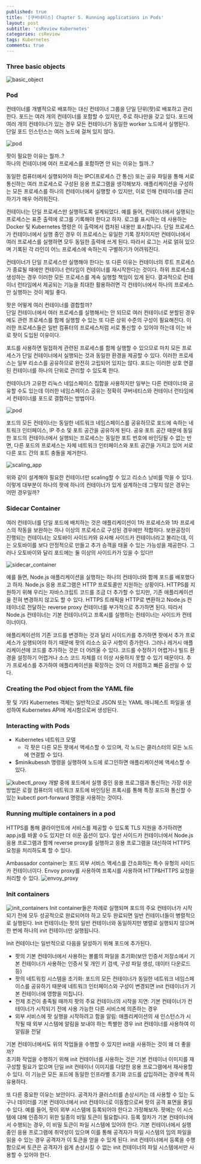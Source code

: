 ```yaml
---
published: true
title: '[쿠버네티스] Chapter 5. Running applications in Pods'
layout: post
subtitle: 'csReview Kubernetes'
categories: csReview
tags: Kubernetes
comments: true
---
```



### Three basic objects
![basic_object](https://sundongkim-dev.github.io/assets/img/kubernetes/basic_object.png)

### Pod
컨테이너를 개별적으로 배포하는 대신 컨테이너 그룹을 단일 단위(팟)로 배포하고 관리한다. 포드는 여러 개의 컨테이너를 포함할 수 있지만, 주로 하나만을 갖고 있다. 포드에 여러 개의 컨테이너가 있는 경우 모든 컨테이너가 동일한 worker 노드에서 실행된다. 단일 포드 인스턴스는 여러 노드에 걸쳐 있지 않다.

![pod](https://sundongkim-dev.github.io/assets/img/kubernetes/pod.png)

팟이 필요한 이유는 뭘까..?    
하나의 컨테이너에 여러 프로세스를 포함하면 안 되는 이유는 뭘까..?  

동일한 컴퓨터에서 실행되어야 하는 IPC(프로세스 간 통신) 또는 공유 파일을 통해 서로 통신하는 여러 프로세스로 구성된 응용 프로그램을 생각해보자. 애플리케이션을 구성하는 모든 프로세스를 하나의 컨테이너에서 실행할 수 있지만, 이로 인해 컨테이너를 관리하기가 매우 어려워진다.

컨테이너는 단일 프로세스만 실행하도록 설계되었다. 예를 들어, 컨테이너에서 실행되는 프로세스는 표준 출력에 로그를 기록해야 한다고 하자. 로그를 표시하는 데 사용하는 Docker 및 Kubernetes 명령은 이 출력에서 캡처된 내용만 표시합니다. 단일 프로세스가 컨테이너에서 실행 중인 경우 이 프로세스는 유일한 기록 장치이지만 컨테이너에서 여러 프로세스를 실행하면 모두 동일한 출력에 쓰게 된다. 따라서 로그는 서로 얽혀 있으며 기록된 각 라인이 어느 프로세스에 속하는지 구별하기가 어려워진다.

컨테이너가 단일 프로세스만 실행해야 한다는 또 다른 이유는 컨테이너의 루트 프로세스가 종료될 때에만 컨테이너 런타임이 컨테이너를 재시작한다는 것이다. 하위 프로세스를 생성하는 경우 이러한 모든 프로세스를 계속 실행할 책임이 있게 된다. 결과적으로 컨테이너 런타임에서 제공되는 기능을 최대한 활용하려면 각 컨테이너에서 하나의 프로세스만 실행하는 것이 제일 좋다.

팟은 어떻게 여러 컨테이너를 결합할까?  
단일 컨테이너에서 여러 프로세스를 실행해서는 안 되므로 여러 컨테이너로 분할된 경우에도 관련 프로세스를 함께 실행할 수 있는 또 다른 상위 수준의 구성이 필요해진다. 이러한 프로세스들은 일반 컴퓨터의 프로세스처럼 서로 통신할 수 있어야 하는데 이는 바로 팟이 도입된 이유이다.

포드를 사용하면 밀접하게 관련된 프로세스를 함께 실행할 수 있으므로 마치 모든 프로세스가 단일 컨테이너에서 실행되는 것과 동일한 환경을 제공할 수 있다. 이러한 프로세스는 일부 리소스를 공유하므로 완전히 고립되어 있지는 않다. 포드는 이러한 상호 연결된 컨테이너를 하나의 단위로 관리할 수 있도록 한다.

컨테이너가 고유한 리눅스 네임스페이스 집합을 사용하지만 일부는 다른 컨테이너와 공유할 수도 있는데 이러한 네임스페이스 공유는 정확히 쿠버네티스와 컨테이너 런타임에서 컨테이너를 포드로 결합하는 방법이다.

![pod](https://sundongkim-dev.github.io/assets/img/kubernetes/pod_network_namespace.png)

포드의 모든 컨테이너는 동일한 네트워크 네임스페이스를 공유하므로 포드에 속하는 네트워크 인터페이스, IP 주소 및 포트 공간을 공유하게 된다. 공유 포트 공간 때문에 동일한 포드의 컨테이너에서 실행되는 프로세스는 동일한 포트 번호에 바인딩될 수 없는 반면, 다른 포드의 프로세스는 자체 네트워크 인터페이스와 포트 공간을 가지고 있어 서로 다른 포드 간의 포트 충돌을 제거한다.

![scaling_app](https://sundongkim-dev.github.io/assets/img/kubernetes/scaling_app.png)

위와 같이 설계해야 필요한 컨테이너만 scaling할 수 있고 리소스 낭비를 막을 수 있다.
이렇게 대부분이 하나의 팟에 하나의 컨테이너가 있게 설계하는데 그렇지 않은 경우는 어떤 경우일까?

### Sidecar Container
여러 컨테이너를 단일 포드에 배치하는 것은 애플리케이션이 1차 프로세스와 1차 프로세스의 작동을 보완하는 하나 이상의 프로세스로 구성된 경우에만 적합하다. 보완공정이 진행되는 컨테이너는 오토바이 사이드카와 유사해 사이드카 컨테이너라고 불리는데, 이는 오토바이를 보다 안정적으로 만들고 추가 승객을 태울 수 있는 가능성을 제공한다. 그러나 오토바이와 달리 포드에는 둘 이상의 사이드카가 있을 수 있다!!

![sidecar_container](https://sundongkim-dev.github.io/assets/img/kubernetes/sidecar_container.png)

예를 들면, Node.js 애플리케이션을 실행하는 하나의 컨테이너와 함께 포드를 배포했다고 하자. Node.js 응용 프로그램은 HTTP 프로토콜만 지원하는 상황이다. HTTPS를 지원하기 위해 우리는 자바스크립트 코드를 조금 더 추가할 수 있지만, 기존 애플리케이션을 전혀 변경하지 않고도 할 수 있다. HTTPS 트래픽을 HTTP로 변환하고 Node.js 컨테이너로 전달하는 reverse proxy 컨테이너를 부가적으로 추가하면 된다. 따라서 Node.js 컨테이너는 기본 컨테이너이고 프록시를 실행하는 컨테이너는 사이드카 컨테이너이다.

애플리케이션의 기존 코드를 변경하는 것과 달리 사이드카를 추가하면 팟에서 추가 프로세스가 실행되어야 하기 때문에 팟의 리소스 요구 사항이 증가한다. 그러나 레거시 애플리케이션에 코드를 추가하는 것은 더 어려울 수 있다. 코드를 수정하기 어렵거나 빌드 환경을 설정하기 어렵거나 소스 코드 자체를 더 이상 사용하지 못할 수 있기 때문이다. 추가 프로세스를 추가하여 애플리케이션을 확장하는 것이 더 저렴하고 빠른 옵션일 수 있다.

### Creating the Pod object from the YAML file
팟 및 기타 Kubernetes 객체는 일반적으로 JSON 또는 YAML 매니페스트 파일을 생성하여 Kubernetes API에 게시함으로써 생성된다.

### Interacting with Pods
- Kubernetes 네트워크 모델
  - 각 팟은 다른 모든 팟에서 액세스할 수 있으며, 각 노드는 클러스터의 모든 노드에 연결할 수 있다.
- $minikubessh 명령을 실행하여 노드에 로그인하면 애플리케이션에 액세스할 수 있다.

![kubectl_proxy](https://sundongkim-dev.github.io/assets/img/kubernetes/kubectl_proxy.png)
개발 중에 포드에서 실행 중인 응용 프로그램과 통신하는 가장 쉬운 방법은 로컬 컴퓨터의 네트워크 포트에 바인딩된 프록시를 통해 특정 포드와 통신할 수 있는 kubectl port-forward 명령을 사용하는 것이다.

### Running multiple containers in a pod
HTTPS를 통해 클라이언트에 서비스를 제공할 수 있도록 TLS 지원을 추가하려면 app.js를 바꿀 수도 있지만 더 쉬운 옵션이 있다. 앞선 사이드카 컨테이너에서 Node.js 응용 프로그램과 함께 reverse proxy를 실행하고 응용 프로그램을 대신하여 HTTPS 요청을 처리하도록 할 수 있다.

Ambassador container는 포드 외부 서비스 액세스를 간소화하는 특수 유형의 사이드카 컨테이너이다. Envoy proxy를 사용하여 프록시를 사용하여 HTTP&HTTPS 요청을 처리할 수 있다.
![envoy_proxy](https://sundongkim-dev.github.io/assets/img/kubernetes/envoy_proxy.png)

### Init containers
![init_containers](https://sundongkim-dev.github.io/assets/img/kubernetes/init_containers.png)
Init container들은 차례로 실행되며 포드의 주요 컨테이너가 시작되기 전에 모두 성공적으로 완료되어야 하고 모두 완료되면 일반 컨테이너들이 병렬적으로 실행된다. Init 컨테이너는 팟의 일반 컨테이너와 동일하지만 병렬로 실행되지 않으며 한 번에 하나의 init 컨테이너만 실행됩니다.

Init 컨테이너는 일반적으로 다음을 달성하기 위해 포드에 추가된다.
- 팟의 기본 컨테이너에서 사용하는 볼륨의 파일을 초기화(보안 인증서 저장소에서 기본 컨테이너가 사용하는 인증서 및 개인 키 검색, 구성 파일 생성, 데이터 다운로드 등)
- 팟의 네트워킹 시스템을 초기화: 포드의 모든 컨테이너가 동일한 네트워크 네임스페이스를 공유하기 때문에 네트워크 인터페이스와 구성이 변경되면 init 컨테이너가 기본 컨테이너에 영향을 미칩니다.
- 전제 조건이 충족될 때까지 팟의 주요 컨테이너의 시작을 지연: 기본 컨테이너가 컨테이너가 시작되기 전에 사용 가능한 다른 서비스에 의존하는 경우
- 외부 서비스에 팟 실행을 시작하려고 함을 알림: 애플리케이션의 새 인스턴스가 시작될 때 외부 시스템에 알림을 보내야 하는 특별한 경우 init 컨테이너를 사용하여 이 알림을 전달

기본 컨테이너에서도 위의 작업들을 수행할 수 있지만 init을 사용하는 것이 왜 더 좋을까?  
초기화 작업을 수행하기 위해 init 컨테이너를 사용하는 것은 기본 컨테이너 이미지를 재구성할 필요가 없으며 단일 init 컨테이너 이미지를 다양한 응용 프로그램에서 재사용할 수 있다. 이 기능은 모든 포드에 동일한 인프라별 초기화 코드를 삽입하려는 경우에 특히 유용하다.

또 다른 중요한 이유는 보안이다. 공격자가 클러스터를 손상시키는 데 사용할 수 있는 도구나 데이터를 기본 컨테이너에서 init 컨테이너로 이동함으로써 팟의 공격 표면을 줄일 수 있다. 예를 들어, 팟이 외부 시스템에 등록되어야 한다고 가정해보자. 팟에는 이 시스템에 대해 인증하기 위한 일종의 비밀 토큰이 필요합니다. 등록 절차가 기본 컨테이너에서 수행되는 경우, 이 비밀 토큰이 파일 시스템에 있어야 한다. 기본 컨테이너에서 실행 중인 응용 프로그램에 취약성이 있으며 이를 통해 공격자가 파일 시스템의 임의 파일을 읽을 수 있는 경우 공격자가 이 토큰을 얻을 수 있게 된다. init 컨테이너에서 등록을 수행함으로써 토큰은 공격자가 쉽게 손상시킬 수 없는 init 컨테이너의 파일 시스템에서만 사용할 수 있어야 한다.
